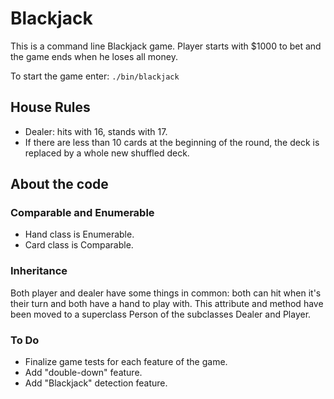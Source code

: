 # Blackjack
This is a command line Blackjack game. Player starts with $1000 to bet and the game ends when he loses all money.

To start the game enter:
`./bin/blackjack` 

## House Rules
- Dealer: hits with 16, stands with 17.
- If there are less than 10 cards at the beginning of the round, the deck is replaced by a whole new shuffled deck.

## About the code
### Comparable and Enumerable
- Hand class is Enumerable.
- Card class is Comparable.

### Inheritance
Both player and dealer have some things in common: both can hit when it's their turn and both have a hand to play with. This attribute and method have been moved to a superclass Person of the subclasses Dealer and Player.

### To Do
- Finalize game tests for each feature of the game.
- Add "double-down" feature.
- Add "Blackjack" detection feature.
